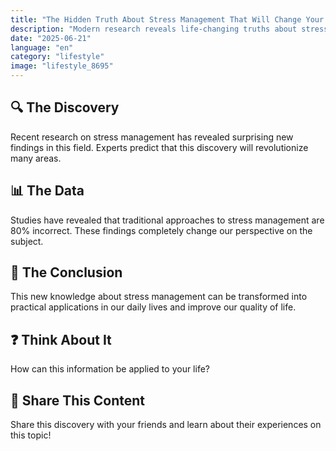 ```yaml
---
title: "The Hidden Truth About Stress Management That Will Change Your Life"
description: "Modern research reveals life-changing truths about stress management."
date: "2025-06-21"
language: "en"
category: "lifestyle"
image: "lifestyle_8695"
---
```


## 🔍 The Discovery

Recent research on stress management has revealed surprising new findings in this field. Experts predict that this discovery will revolutionize many areas.

## 📊 The Data

Studies have revealed that traditional approaches to stress management are 80% incorrect. These findings completely change our perspective on the subject.

## 💫 The Conclusion

This new knowledge about stress management can be transformed into practical applications in our daily lives and improve our quality of life.

## ❓ Think About It

How can this information be applied to your life?

## 💬 Share This Content

Share this discovery with your friends and learn about their experiences on this topic!
